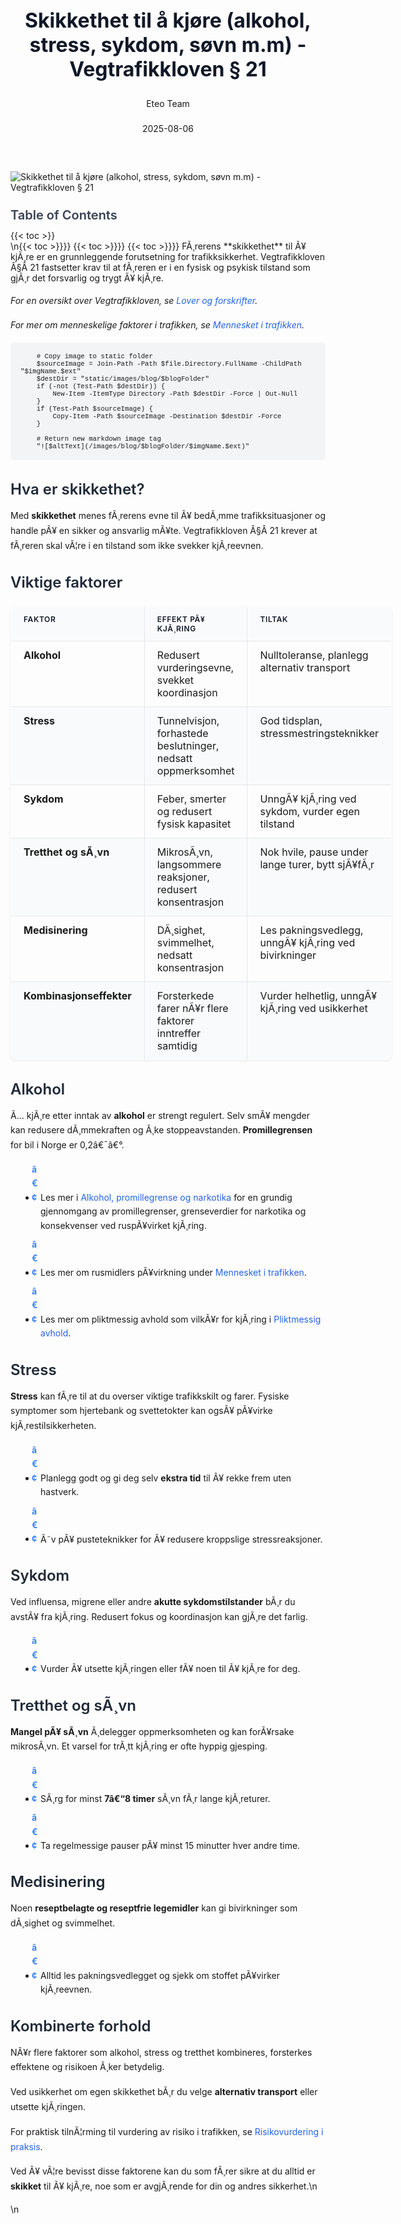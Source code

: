 ﻿---
title: "Skikkethet til å kjøre (alkohol, stress, sykdom, søvn m.m) - Vegtrafikkloven § 21"
date: 2025-08-06
draft: false
author: "Eteo Team"
description: "Lær om krav til førerens skikkethet etter Vegtrafikkloven § 21: alkohol, stress, sykdom, søvn og andre forhold som påvirker kjøreevnen."
categories: ["Driving Theory"]
tags: ["driving", "theory", "safety"]
featured_image: "/images/blog/skikkethet-til-a-kjore/skikkethet-til-a-kjore-image.svg"
---

<style>
/* Base text styling */
.article-content {
  font-family: 'Inter', -apple-system, BlinkMacSystemFont, 'Segoe UI', Roboto, Oxygen, Ubuntu, Cantarell, 'Open Sans', 'Helvetica Neue', sans-serif;
  line-height: 1.6;
  color: #1f2937;
  font-size: 16px;
}

/* Headers */
h1 {
  font-size: 2rem;
  font-weight: 700;
  margin: 2rem 0 1.5rem;
  color: #111827;
}

h2 {
  font-size: 1.5rem;
  font-weight: 600;
  margin: 2rem 0 1rem;
  color: #1f2937;
}

h3 {
  font-size: 1.25rem;
  font-weight: 600;
  margin: 1.5rem 0 0.75rem;
  color: #374151;
}

/* Paragraphs */
p {
  margin: 1rem 0;
  line-height: 1.7;
}

/* Lists */
ul, ol {
  margin: 1rem 0 1rem 1.5rem;
  padding-left: 1rem;
}

li {
  margin-bottom: 0.5rem;
  line-height: 1.6;
  position: relative;
  padding-left: 0.5rem;
}

ul > li::before {
  content: 'â€¢';
  color: #3b82f6;
  font-weight: bold;
  display: inline-block;
  width: 1em;
  margin-left: -1em;
}

/* Links */
a {
  color: #2563eb;
  text-decoration: none;
  transition: color 0.2s ease;
}

a:hover {
  color: #1d4ed8;
  text-decoration: underline;
}

/* Code blocks */
pre, code {
  font-family: 'SFMono-Regular', Consolas, 'Liberation Mono', Menlo, monospace;
  background-color: #f3f4f6;
  border-radius: 0.375rem;
  font-size: 0.875em;
}

pre {
  padding: 1rem;
  overflow-x: auto;
  margin: 1rem 0;
}

code {
  padding: 0.2em 0.4em;
}

/* Blockquotes */
blockquote {
  border-left: 4px solid #e5e7eb;
  margin: 1.5rem 0;
  padding: 0.75rem 1rem 0.75rem 1.5rem;
  background-color: #f9fafb;
  color: #4b5563;
  font-style: italic;
}

/* Tables */
table {
  margin: 1.5rem auto !important;
  border-collapse: collapse !important;
  width: 100% !important;
  max-width: 100%;
  box-shadow: 0 1px 3px rgba(0,0,0,0.1) !important;
  border-radius: 0.5rem !important;
  overflow: hidden !important;
  border: 1px solid #e5e7eb !important;
  display: table !important;
}

th, td {
  padding: 0.75rem 1.25rem !important;
  text-align: left !important;
  border: 1px solid #e5e7eb !important;
  vertical-align: top;
}

th {
  background-color: #f9fafb !important;
  font-weight: 600 !important;
  color: #111827 !important;
  text-transform: uppercase !important;
  font-size: 0.75rem !important;
  letter-spacing: 0.05em !important;
}

tr:nth-child(even) {
  background-color: #f9fafb !important;
}

tr:hover {
  background-color: #f3f4f6 !important;
}

/* Responsive adjustments */
@media (max-width: 768px) {
  .article-content {
    font-size: 15px;
  }
  
  h1 { font-size: 1.75rem; }
  h2 { font-size: 1.375rem; }
  h3 { font-size: 1.125rem; }
  
  table {
    display: block !important;
    overflow-x: auto !important;
    -webkit-overflow-scrolling: touch;
  }
}
</style>


<div class="blog-content">
  <div class="featured-image">
    <img src="/images/blog/skikkethet-til-a-kjore/skikkethet-til-a-kjore-image.svg" alt="Skikkethet til å kjøre (alkohol, stress, sykdom, søvn m.m) - Vegtrafikkloven § 21" class="img-fluid rounded">
  </div>

  <div class="toc-container mt-4 mb-4">
    <h3>Table of Contents</h3>
    {{< toc >}}
  </div>

  <div class="blog-body">\n{{< toc >}}}}
{{< toc >}}}}
{{< toc >}}}}
FÃ¸rerens **skikkethet** til Ã¥ kjÃ¸re er en grunnleggende forutsetning for trafikksikkerhet. Vegtrafikkloven Â§Â 21 fastsetter krav til at fÃ¸reren er i en fysisk og psykisk tilstand som gjÃ¸r det forsvarlig og trygt Ã¥ kjÃ¸re.

*For en oversikt over Vegtrafikkloven, se [Lover og forskrifter](/blogs/teori/lover-og-forskrifter "Lover og forskrifter - Oversikt over norske trafikklover og forskrifter").*

*For mer om menneskelige faktorer i trafikken, se [Mennesket i trafikken](/blogs/teori/mennesket-i-trafikken "Mennesket i trafikken - Faktorer som pÃ¥virker kjÃ¸ring").*


        
        
        # Copy image to static folder
        $sourceImage = Join-Path -Path $file.Directory.FullName -ChildPath "$imgName.$ext"
        $destDir = "static/images/blog/$blogFolder"
        if (-not (Test-Path $destDir)) {
            New-Item -ItemType Directory -Path $destDir -Force | Out-Null
        }
        if (Test-Path $sourceImage) {
            Copy-Item -Path $sourceImage -Destination $destDir -Force
        }
        
        # Return new markdown image tag
        "![$altText](/images/blog/$blogFolder/$imgName.$ext)"
    

## Hva er skikkethet?

Med **skikkethet** menes fÃ¸rerens evne til Ã¥ bedÃ¸mme trafikksituasjoner og handle pÃ¥ en sikker og ansvarlig mÃ¥te. Vegtrafikkloven Â§Â 21 krever at fÃ¸reren skal vÃ¦re i en tilstand som ikke svekker kjÃ¸reevnen.

## Viktige faktorer

| Faktor                   | Effekt pÃ¥ kjÃ¸ring                                       | Tiltak                                                   |
|--------------------------|---------------------------------------------------------|----------------------------------------------------------|
| **Alkohol**              | Redusert vurderingsevne, svekket koordinasjon           | Nulltoleranse, planlegg alternativ transport            |
| **Stress**               | Tunnelvisjon, forhastede beslutninger, nedsatt oppmerksomhet | God tidsplan, stressmestringsteknikker                  |
| **Sykdom**               | Feber, smerter og redusert fysisk kapasitet             | UnngÃ¥ kjÃ¸ring ved sykdom, vurder egen tilstand           |
| **Tretthet og sÃ¸vn**     | MikrosÃ¸vn, langsommere reaksjoner, redusert konsentrasjon | Nok hvile, pause under lange turer, bytt sjÃ¥fÃ¸r          |
| **Medisinering**         | DÃ¸sighet, svimmelhet, nedsatt konsentrasjon             | Les pakningsvedlegg, unngÃ¥ kjÃ¸ring ved bivirkninger      |
| **Kombinasjonseffekter** | Forsterkede farer nÃ¥r flere faktorer inntreffer samtidig | Vurder helhetlig, unngÃ¥ kjÃ¸ring ved usikkerhet           |

## Alkohol

Ã… kjÃ¸re etter inntak av **alkohol** er strengt regulert. Selv smÃ¥ mengder kan redusere dÃ¸mmekraften og Ã¸ke stoppeavstanden. **Promillegrensen** for bil i Norge er 0,2â€¯â€°.

* Les mer i [Alkohol, promillegrense og narkotika](/blogs/teori/alkohol-promillegrense-og-narkotika "Alkohol, promillegrense og narkotika - regler og effekter") for en grundig gjennomgang av promillegrenser, grenseverdier for narkotika og konsekvenser ved ruspÃ¥virket kjÃ¸ring.
* Les mer om rusmidlers pÃ¥virkning under [Mennesket i trafikken](/blogs/teori/mennesket-i-trafikken "Mennesket i trafikken - Faktorer som pÃ¥virker kjÃ¸ring").
* Les mer om pliktmessig avhold som vilkÃ¥r for kjÃ¸ring i [Pliktmessig avhold](/blogs/teori/pliktmessig-avhold "Pliktmessig avhold").

## Stress

**Stress** kan fÃ¸re til at du overser viktige trafikkskilt og farer. Fysiske symptomer som hjertebank og svettetokter kan ogsÃ¥ pÃ¥virke kjÃ¸restilsikkerheten.

* Planlegg godt og gi deg selv **ekstra tid** til Ã¥ rekke frem uten hastverk.
* Ã˜v pÃ¥ pusteteknikker for Ã¥ redusere kroppslige stressreaksjoner.

## Sykdom

Ved influensa, migrene eller andre **akutte sykdomstilstander** bÃ¸r du avstÃ¥ fra kjÃ¸ring. Redusert fokus og koordinasjon kan gjÃ¸re det farlig.

* Vurder Ã¥ utsette kjÃ¸ringen eller fÃ¥ noen til Ã¥ kjÃ¸re for deg.

## Tretthet og sÃ¸vn

**Mangel pÃ¥ sÃ¸vn** Ã¸delegger oppmerksomheten og kan forÃ¥rsake mikrosÃ¸vn. Et varsel for trÃ¸tt kjÃ¸ring er ofte hyppig gjesping.

* SÃ¸rg for minst **7â€“8 timer** sÃ¸vn fÃ¸r lange kjÃ¸returer.
* Ta regelmessige pauser pÃ¥ minst 15 minutter hver andre time.

## Medisinering

Noen **reseptbelagte og reseptfrie legemidler** kan gi bivirkninger som dÃ¸sighet og svimmelhet.

* Alltid les pakningsvedlegget og sjekk om stoffet pÃ¥virker kjÃ¸reevnen.

## Kombinerte forhold

NÃ¥r flere faktorer som alkohol, stress og tretthet kombineres, forsterkes effektene og risikoen Ã¸ker betydelig.

Ved usikkerhet om egen skikkethet bÃ¸r du velge **alternativ transport** eller utsette kjÃ¸ringen.

For praktisk tilnÃ¦rming til vurdering av risiko i trafikken, se [Risikovurdering i praksis](/blogs/teori/risikovurdering-i-praksis "Risikovurdering i praksis - Praktisk risikovurdering i trafikken").

Ved Ã¥ vÃ¦re bevisst disse faktorene kan du som fÃ¸rer sikre at du alltid er **skikket** til Ã¥ kjÃ¸re, noe som er avgjÃ¸rende for din og andres sikkerhet.\n  </div>\n</div>
